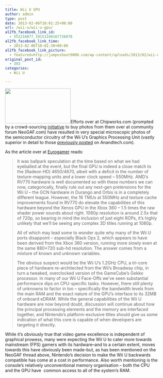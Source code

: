 ```yaml
---
title: Wii U GPU
author: admin
type: post
date: 2013-02-06T10:01:25+00:00
url: /wii-u/wii-u-gpu/
al2fb_facebook_link_id:
  - 552216077_10151249167726078
al2fb_facebook_link_time:
  - 2013-02-06T10:01:30+00:00
al2fb_facebook_link_picture:
  - featured=http://jumpnshoot9000.com/wp-content/uploads/2013/02/wii-u-gpu-150x150.jpg
original_post_id:
  - 393
categories:
  - Wii U

---
```

<img class="wp-image-397 alignleft" alt="" src="http://jumpnshoot9000.com/wp-content/uploads/2013/02/DSC_9039sm1-300x160.jpg" width="216" height="115" />Efforts over at Chipworks.com (prompted by a crowd-sourcing [initiative][1] to buy photos from them over at community forum NeoGAF.com) have resulted in very special microscopic photos of the semiconductor circuitry of the Wii U&#8217;s Graphics Processing Unit (vastly superior in detail to those [previously posted][2] on Anandtech.com).

As the article over at [Eurogamer][3] reads:

> It was ballpark speculation at the time based on what we had eyeballed at the event, but the final GPU is indeed a close match to the [Radeon HD] 4650/4670, albeit with a deficit in the number of texture-mapping units and a lower clock speed &#8211; 550MHz. AMD&#8217;s RV770 hardware is well documented so with these numbers we can now, categorically, finally rule out any next-gen pretensions for the Wii U &#8211; the GCN hardware in Durango and Orbis is in a completely different league. However, the 16 TMUs at 550MHz and texture cache improvements found in RV770 do elevate the capabilities of this hardware beyond the Xenos GPU in the Xbox 360 &#8211; 1.5 times the raw shader power sounds about right. 1080p resolution is around 2.5x that of 720p, so bearing in mind the inclusion of just eight ROPs, it&#8217;s highly unlikely that we&#8217;ll be seeing any complex 3D titles running at 1080p.
> 
> All of which may lead some to wonder quite why many of the Wii U ports disappoint &#8211; especially Black Ops 2, which appears to have been derived from the Xbox 360 version, running more slowly even at the same 880&#215;720 sub-hd resolution. The answer comes from a mixture of known and unknown variables.
> 
> The obvious suspect would be the Wii U&#8217;s 1.2GHz CPU, a tri-core piece of hardware re-architected from the Wii&#8217;s Broadway chip, in turn a tweaked, overclocked version of the GameCube&#8217;s Gekko processor. In many of our Wii U Face-Offs we&#8217;ve seen substantial performance dips on CPU-specific tasks. However, there still plenty of unknowns to factor in too &#8211; specifically the bandwidth levels from the main RAM and the exact nature of the GPU&#8217;s interface to its 32MB of onboard eDRAM. While the general capabilities of the Wii U hardware are now beyond doubt, discussion will continue about how the principal processing elements and the memory are interfaced together, and Nintendo&#8217;s platform-exclusive titles should give us some indication of what this core is capable of when developers are targeting it directly.

While it&#8217;s obviously true that video game excellence is independent of graphical prowess, many were expecting the Wii U to cater more towards mainstream (FPS) gamers with its hardware&#8211;and to a certain extent, moves towards this have obviously been made&#8211;but, as has been mentioned on the NeoGAF thread above, Nintendo&#8217;s decision to make the Wii U backwards compatible has come at a cost in performance. Also worth mentioning is the console&#8217;s relatively unconventional memory organisation &#8211; both the CPU and the GPU have  common access to all of the system&#8217;s RAM.

 [1]: http://www.neogaf.com/forum/showthread.php?t=500466
 [2]: http://www.anandtech.com/show/6465/nintendo-wii-u-teardown
 [3]: http://www.eurogamer.net/articles/df-hardware-wii-u-graphics-power-finally-revealed